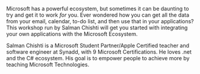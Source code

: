 Microsoft has a powerful ecosystem, but sometimes it can be daunting to try and get it to work *for* you. Ever wondered how you can get all the data from your email, calendar, to-do list, and then use that in your applications? This workshop run by Salman Chishti will get you started with integrating your own applications with the Microsoft Ecosystem.

Salman Chishti is a Microsoft Student Partner/Apple Certified teacher and software engineer at Synadd, with 9 Microsoft Certifications. He loves .net and the C# ecosystem. His goal is to empower people to achieve more by teaching Microsoft Technologies.
